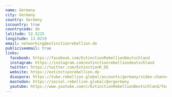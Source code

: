 ```yaml
---
name: Germany
city: Germany
country: Germany
iscountry: true
countrycode: de
latitude: 52.5215
longitude: 13.0219
email: networking@extinctionrebellion.de
publiciseemail: true
links:
  facebook: https://facebook.com/ExtinctionRebellionDeutschland
  instagram: https://instagram.com/extinctionrebelliondeutschland
  twitter: https://twitter.com/ExtinctionR_DE
  website: https://extinctionrebellion.de
  diaspora: https://tube.rebellion.global/accounts/germany/video-channels
  mastodon: https://social.rebellion.global/@xrgermany
  youtube: https://www.youtube.com/c/ExtinctionRebellionDeutschland/featured
---
```

